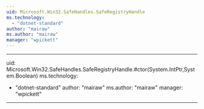 ```yaml
---
uid: Microsoft.Win32.SafeHandles.SafeRegistryHandle
ms.technology: 
  - "dotnet-standard"
author: "mairaw"
ms.author: "mairaw"
manager: "wpickett"
---
```


---
uid: Microsoft.Win32.SafeHandles.SafeRegistryHandle.#ctor(System.IntPtr,System.Boolean)
ms.technology: 
  - "dotnet-standard"
author: "mairaw"
ms.author: "mairaw"
manager: "wpickett"
---

